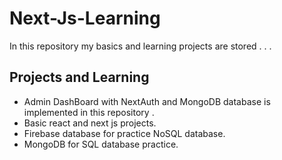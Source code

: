 # Next-Js-Learning

In this repository my basics and learning projects are stored . . . 


## Projects and Learning 


- Admin DashBoard with NextAuth and MongoDB database is implemented in this repository .
- Basic react and next js projects.
- Firebase database for practice NoSQL database. 
- MongoDB for SQL database practice.
